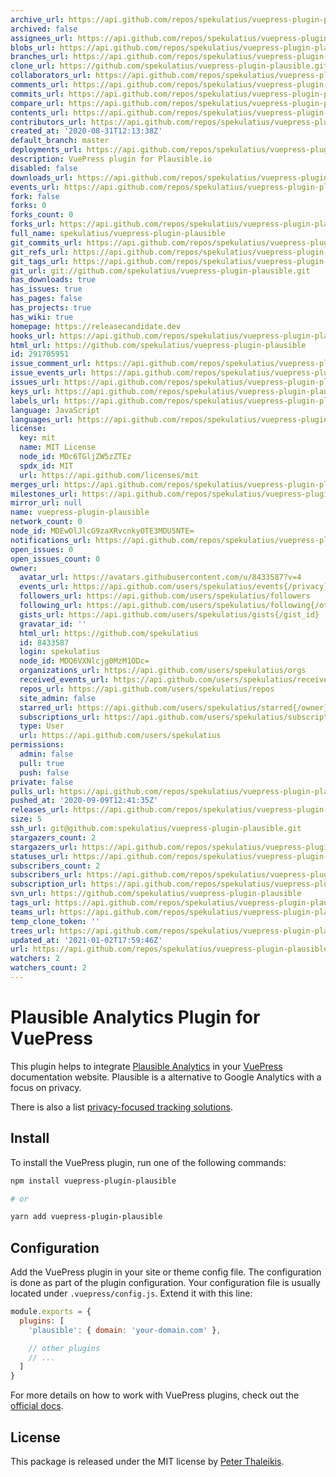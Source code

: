 ```yaml
---
archive_url: https://api.github.com/repos/spekulatius/vuepress-plugin-plausible/{archive_format}{/ref}
archived: false
assignees_url: https://api.github.com/repos/spekulatius/vuepress-plugin-plausible/assignees{/user}
blobs_url: https://api.github.com/repos/spekulatius/vuepress-plugin-plausible/git/blobs{/sha}
branches_url: https://api.github.com/repos/spekulatius/vuepress-plugin-plausible/branches{/branch}
clone_url: https://github.com/spekulatius/vuepress-plugin-plausible.git
collaborators_url: https://api.github.com/repos/spekulatius/vuepress-plugin-plausible/collaborators{/collaborator}
comments_url: https://api.github.com/repos/spekulatius/vuepress-plugin-plausible/comments{/number}
commits_url: https://api.github.com/repos/spekulatius/vuepress-plugin-plausible/commits{/sha}
compare_url: https://api.github.com/repos/spekulatius/vuepress-plugin-plausible/compare/{base}...{head}
contents_url: https://api.github.com/repos/spekulatius/vuepress-plugin-plausible/contents/{+path}
contributors_url: https://api.github.com/repos/spekulatius/vuepress-plugin-plausible/contributors
created_at: '2020-08-31T12:13:38Z'
default_branch: master
deployments_url: https://api.github.com/repos/spekulatius/vuepress-plugin-plausible/deployments
description: VuePress plugin for Plausible.io
disabled: false
downloads_url: https://api.github.com/repos/spekulatius/vuepress-plugin-plausible/downloads
events_url: https://api.github.com/repos/spekulatius/vuepress-plugin-plausible/events
fork: false
forks: 0
forks_count: 0
forks_url: https://api.github.com/repos/spekulatius/vuepress-plugin-plausible/forks
full_name: spekulatius/vuepress-plugin-plausible
git_commits_url: https://api.github.com/repos/spekulatius/vuepress-plugin-plausible/git/commits{/sha}
git_refs_url: https://api.github.com/repos/spekulatius/vuepress-plugin-plausible/git/refs{/sha}
git_tags_url: https://api.github.com/repos/spekulatius/vuepress-plugin-plausible/git/tags{/sha}
git_url: git://github.com/spekulatius/vuepress-plugin-plausible.git
has_downloads: true
has_issues: true
has_pages: false
has_projects: true
has_wiki: true
homepage: https://releasecandidate.dev
hooks_url: https://api.github.com/repos/spekulatius/vuepress-plugin-plausible/hooks
html_url: https://github.com/spekulatius/vuepress-plugin-plausible
id: 291705951
issue_comment_url: https://api.github.com/repos/spekulatius/vuepress-plugin-plausible/issues/comments{/number}
issue_events_url: https://api.github.com/repos/spekulatius/vuepress-plugin-plausible/issues/events{/number}
issues_url: https://api.github.com/repos/spekulatius/vuepress-plugin-plausible/issues{/number}
keys_url: https://api.github.com/repos/spekulatius/vuepress-plugin-plausible/keys{/key_id}
labels_url: https://api.github.com/repos/spekulatius/vuepress-plugin-plausible/labels{/name}
language: JavaScript
languages_url: https://api.github.com/repos/spekulatius/vuepress-plugin-plausible/languages
license:
  key: mit
  name: MIT License
  node_id: MDc6TGljZW5zZTEz
  spdx_id: MIT
  url: https://api.github.com/licenses/mit
merges_url: https://api.github.com/repos/spekulatius/vuepress-plugin-plausible/merges
milestones_url: https://api.github.com/repos/spekulatius/vuepress-plugin-plausible/milestones{/number}
mirror_url: null
name: vuepress-plugin-plausible
network_count: 0
node_id: MDEwOlJlcG9zaXRvcnkyOTE3MDU5NTE=
notifications_url: https://api.github.com/repos/spekulatius/vuepress-plugin-plausible/notifications{?since,all,participating}
open_issues: 0
open_issues_count: 0
owner:
  avatar_url: https://avatars.githubusercontent.com/u/8433587?v=4
  events_url: https://api.github.com/users/spekulatius/events{/privacy}
  followers_url: https://api.github.com/users/spekulatius/followers
  following_url: https://api.github.com/users/spekulatius/following{/other_user}
  gists_url: https://api.github.com/users/spekulatius/gists{/gist_id}
  gravatar_id: ''
  html_url: https://github.com/spekulatius
  id: 8433587
  login: spekulatius
  node_id: MDQ6VXNlcjg0MzM1ODc=
  organizations_url: https://api.github.com/users/spekulatius/orgs
  received_events_url: https://api.github.com/users/spekulatius/received_events
  repos_url: https://api.github.com/users/spekulatius/repos
  site_admin: false
  starred_url: https://api.github.com/users/spekulatius/starred{/owner}{/repo}
  subscriptions_url: https://api.github.com/users/spekulatius/subscriptions
  type: User
  url: https://api.github.com/users/spekulatius
permissions:
  admin: false
  pull: true
  push: false
private: false
pulls_url: https://api.github.com/repos/spekulatius/vuepress-plugin-plausible/pulls{/number}
pushed_at: '2020-09-09T12:41:35Z'
releases_url: https://api.github.com/repos/spekulatius/vuepress-plugin-plausible/releases{/id}
size: 5
ssh_url: git@github.com:spekulatius/vuepress-plugin-plausible.git
stargazers_count: 2
stargazers_url: https://api.github.com/repos/spekulatius/vuepress-plugin-plausible/stargazers
statuses_url: https://api.github.com/repos/spekulatius/vuepress-plugin-plausible/statuses/{sha}
subscribers_count: 2
subscribers_url: https://api.github.com/repos/spekulatius/vuepress-plugin-plausible/subscribers
subscription_url: https://api.github.com/repos/spekulatius/vuepress-plugin-plausible/subscription
svn_url: https://github.com/spekulatius/vuepress-plugin-plausible
tags_url: https://api.github.com/repos/spekulatius/vuepress-plugin-plausible/tags
teams_url: https://api.github.com/repos/spekulatius/vuepress-plugin-plausible/teams
temp_clone_token: ''
trees_url: https://api.github.com/repos/spekulatius/vuepress-plugin-plausible/git/trees{/sha}
updated_at: '2021-01-02T17:59:46Z'
url: https://api.github.com/repos/spekulatius/vuepress-plugin-plausible
watchers: 2
watchers_count: 2
---
```


# Plausible Analytics Plugin for VuePress

This plugin helps to integrate [Plausible Analytics](https://plausible.io/) in your [VuePress](https://vuepress.vuejs.org/) documentation website. Plausible is a alternative to Google Analytics with a focus on privacy.

There is also a list [privacy-focused tracking solutions](https://github.com/spekulatius/awesome-privacy-friendly-web-analytics).


## Install

To install the VuePress plugin, run one of the following commands:

```sh
npm install vuepress-plugin-plausible

# or

yarn add vuepress-plugin-plausible
```


## Configuration

Add the VuePress plugin in your site or theme config file. The configuration is done as part of the plugin configuration. Your configuration file is usually located under `.vuepress/config.js`. Extend it with this line:

```js
module.exports = {
  plugins: [
    'plausible': { domain: 'your-domain.com' },

    // other plugins
    // ...
  ]
}
```

For more details on how to work with VuePress plugins, check out the [official docs](https://vuepress.vuejs.org/plugin/using-a-plugin.html).


## License

This package is released under the MIT license by [Peter Thaleikis](https://peterthaleikis.com).
